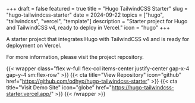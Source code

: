 +++
draft = false
featured = true
title = "Hugo TailwindCSS Starter"
slug = "hugo-tailwindcss-starter"
date = 2024-09-22
topics = ["hugo", "tailwindcss", "vercel", "template"]
description = "Starter project for Hugo and TailwindCSS v4, ready to deploy in Vercel."
icon = "hugo"
+++

A starter project that integrates Hugo with TailwindCSS v4 and is ready for deployment on Vercel.

<!--more-->

For more information, please visit the project repository.

{{< wrapper class="flex w-full flex-col items-center justify-center gap-x-4 gap-y-4 sm:flex-row" >}}
{{< cta title="View Repository" icon="github" href="https://github.com/odhyp/hugo-tailwindcss-starter" >}}
{{< cta title="Visit Demo Site" icon="globe" href="https://hugo-tailwindcss-starter.vercel.app/" >}}
{{< /wrapper >}}
